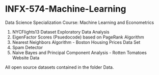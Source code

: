 # INFX-574-Machine-Learning
Data Science Specialization Course: Machine Learning and Econometrics

1. NYCFlights13 Dataset Exploratory Data Analysis
2. EigenFactor Scores (Psuedocode) based on PageRank Algorithm
3. Nearest Neighbors Algorithm - Boston Housing Prices Data Set
4. Spam Detector
5. Naive Bayes and Principal Component Analysis - Rotten Tomatoes Website Data


All open source datasets contained in the folder Data.
